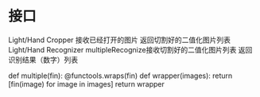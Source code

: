 # 接口
Light/Hand Cropper 接收已经打开的图片  返回切割好的二值化图片列表
Light/Hand Recognizer multipleRecognize接收切割好的二值化图片列表  返回识别结果（数字）列表

def multiple(fin):
    @functools.wraps(fin)
    def wrapper(images):
        return [fin(image) for image in images]
    return wrapper